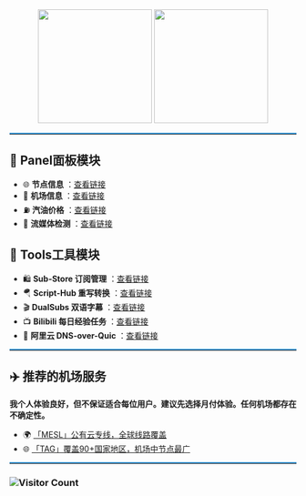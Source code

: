 <div align="center">
    <img src="https://raw.githubusercontent.com/cc63/Surge/main/Surge.PNG" width="200">
    <img src="https://raw.githubusercontent.com/cc63/Surge/main/Module.PNG" width="200">
</div>

<hr style="border-top: 2px solid #3498DB;">

## 📖 Panel面板模块

- 🌐 **节点信息** ：[查看链接](https://github.com/cc63/Surge/tree/main/Module/Panel/IP-info)
- 🛫 **机场信息** ：[查看链接](https://github.com/cc63/Surge/tree/main/Module/Panel/Sub-info)
- ⛽ **汽油价格** ：[查看链接](https://github.com/cc63/Surge/tree/main/Module/Panel/QiYou)
- 🎥 **流媒体检测** ：[查看链接](https://github.com/cc63/Surge/tree/main/Module/Panel/Stream)


## 🔧 Tools工具模块

- 🛍️ **Sub-Store 订阅管理** ：[查看链接](https://github.com/sub-store-org/Sub-Store)
- 🪂 **Script-Hub 重写转换** ：[查看链接](https://github.com/Script-Hub-Org/Script-Hub)
- 🎬 **DualSubs 双语字幕** ：[查看链接](https://github.com/DualSubs/Universal)
- 📺 **Bilibili 每日经验任务** ：[查看链接](https://raw.githubusercontent.com/ClydeTime/BiliBili/main/modules/BiliBiliDailyBonus.sgmodule)
- 🔐 **阿里云 DNS-over-Quic** ：[查看链接](https://raw.githubusercontent.com/cc63/Surge/main/Module/Spec/DNS-Quic.sgmodule)

<hr style="border-top: 2px solid #3498DB;">

## ✈️ 推荐的机场服务

**我个人体验良好，但不保证适合每位用户。建议先选择月付体验。任何机场都存在不确定性。**

- 🌍 [「MESL」公有云专线，全球线路覆盖](https://in.mesl.cloud/#/register?code=YiKXC8T0)
- 🌐 [「TAG」覆盖90+国家地区，机场中节点最广](https://tagss01.pro/#/auth/xfm2jXlF)

<hr style="border-top: 2px solid #3498DB;">

### ![Visitor Count](https://profile-counter.glitch.me/{cc63}/count.svg)


